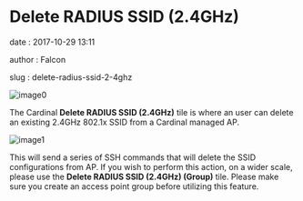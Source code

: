 Delete RADIUS SSID (2.4GHz)
===========================

date
:   2017-10-29 13:11

author
:   Falcon

slug
:   delete-radius-ssid-2-4ghz

![image0](http://cardinal.mcclunetechnologies.net/wp-content/uploads/2017/10/img_59f7ecd7a9e12.png)

The Cardinal **Delete RADIUS SSID (2.4GHz)** tile is where an user can
delete an existing 2.4GHz 802.1x SSID from a Cardinal managed AP.

![image1](http://cardinal.mcclunetechnologies.net/wp-content/uploads/2017/10/img_59f7ec89bb1db.png)

This will send a series of SSH commands that will delete the SSID
configurations from AP. If you wish to perform this action, on a wider
scale, please use the **Delete RADIUS SSID (2.4GHz) (Group)**
tile. Please make sure you create an access point group before utilizing
this feature.
